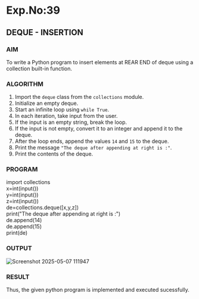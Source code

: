 # Exp.No:39  
## DEQUE - INSERTION



### AIM  
To write a Python program to insert elements at REAR END of deque using a collection built-in function.



### ALGORITHM  

1. Import the `deque` class from the `collections` module.  
2. Initialize an empty deque.  
3. Start an infinite loop using `while True`.  
4. In each iteration, take input from the user.  
5. If the input is an empty string, break the loop.  
6. If the input is not empty, convert it to an integer and append it to the deque.  
7. After the loop ends, append the values `14` and `15` to the deque.  
8. Print the message `"The deque after appending at right is :"`.  
9. Print the contents of the deque.  



### PROGRAM  

import collections   <br />
x=int(input())  <br />
y=int(input())  <br />
z=int(input())   <br />
de=collections.deque([x,y,z])   <br />
print("The deque after appending at right is :")   <br />
de.append(14)   <br />
de.append(15)  <br />
print(de)



### OUTPUT

![Screenshot 2025-05-07 111947](https://github.com/user-attachments/assets/eff176db-76f6-4435-88b7-00a27a88f21c)


### RESULT
Thus, the given python program is implemented and executed sucessfully.
